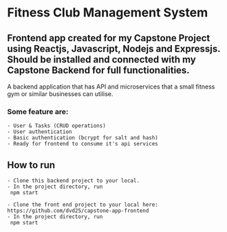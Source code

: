 # Fitness Club Management System

## Frontend app created for my Capstone Project using Reactjs, Javascript, Nodejs and Expressjs. Should be installed and connected with my Capstone Backend for full functionalities.


 A backend application that has API and microservices that a small fitness gym or similar businesses can utilise. 
 
 ### Some feature are:  
    

    - User & Tasks (CRUD operations)                 
    - User authentication            
    - Basic authentication (bcrypt for salt and hash)
    - Ready for frontend to consume it's api services

## How to run

    - Clone this backend project to your local.
    - In the project directory, run 
     npm start
    
    - Clone the front end project to your local here: https://github.com/dvd25/capstone-app-frontend
    - In the project directory, run 
     npm start
